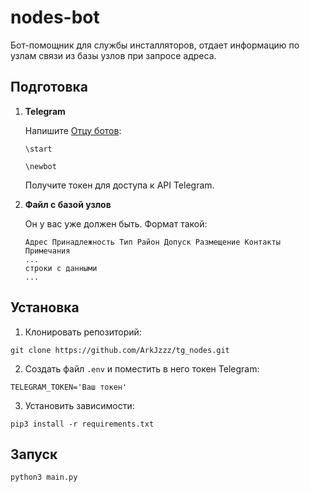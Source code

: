 # nodes-bot 

Бот-помощник для службы инсталляторов, отдает информацию по узлам связи из базы узлов при запросе адреса. 


## Подготовка

1. **Telegram**

    Напишите [Отцу ботов](https://telegram.me/BotFather):

    ```
    \start
    ```

    ```
    \newbot
    ```

    Получите токен для доступа к API Telegram.

2. **Файл с базой узлов**
    
    Он у вас уже должен быть.
    Формат такой:

    ```
    Адрес Принадлежность Тип Район Допуск Размещение Контакты Примечания
    ...
    строки с данными
    ...
    ```

## Установка

1. Клонировать репозиторий:
```
git clone https://github.com/ArkJzzz/tg_nodes.git
```

2. Создать файл ```.env``` и поместить в него токен Telegram:
```
TELEGRAM_TOKEN='Ваш токен'
```

3. Установить зависимости:
```
pip3 install -r requirements.txt
```

## Запуск
```
python3 main.py
```




